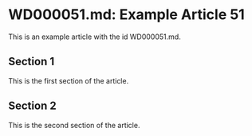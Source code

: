 # WD000051.md: Example Article 51

This is an example article with the id WD000051.md.
## Section 1

This is the first section of the article.
## Section 2

This is the second section of the article.
